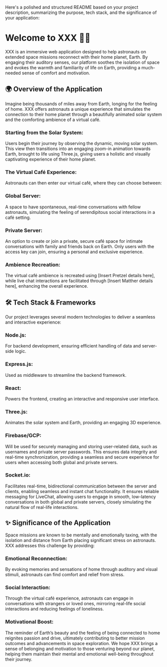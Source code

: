
Here's a polished and structured README based on your project description, summarizing the purpose, tech stack, and the significance of your application:

# Welcome to XXX 🌌🚀

XXX is an immersive web application designed to help astronauts on extended space missions reconnect with their home planet, Earth. By engaging their auditory senses, our platform soothes the isolation of space and evokes the warmth and familiarity of life on Earth, providing a much-needed sense of comfort and motivation.

## 🌍 Overview of the Application

Imagine being thousands of miles away from Earth, longing for the feeling of home. XXX offers astronauts a unique experience that simulates the connection to their home planet through a beautifully animated solar system and the comforting ambience of a virtual café.

### Starting from the Solar System:

Users begin their journey by observing the dynamic, moving solar system. This view then transitions into an engaging zoom-in animation towards Earth, brought to life using Three.js, giving users a holistic and visually captivating experience of their home planet.

### The Virtual Café Experience:

Astronauts can then enter our virtual café, where they can choose between:

### Global Server:
A space to have spontaneous, real-time conversations with fellow astronauts, simulating the feeling of serendipitous social interactions in a café setting.
### Private Server: 
An option to create or join a private, secure café space for intimate conversations with family and friends back on Earth. Only users with the access key can join, ensuring a personal and exclusive experience.
### Ambience Recreation:

The virtual café ambience is recreated using [Insert Pretzel details here], while live chat interactions are facilitated through [Insert Matther details here], enhancing the overall experience.

## 🛠️ Tech Stack & Frameworks
Our project leverages several modern technologies to deliver a seamless and interactive experience:

### Node.js: 
For backend development, ensuring efficient handling of data and server-side logic.
### Express.js:
Used as middleware to streamline the backend framework.
### React: 
Powers the frontend, creating an interactive and responsive user interface.
### Three.js: 
Animates the solar system and Earth, providing an engaging 3D experience.
### Firebase/GCP: 
Will be used for securely managing and storing user-related data, such as usernames and private server passwords. This ensures data integrity and real-time synchronization, providing a seamless and secure experience for users when accessing both global and private servers.
### Socket.io: 
Facilitates real-time, bidirectional communication between the server and clients, enabling seamless and instant chat functionality. It ensures reliable messaging for LiveChat, allowing users to engage in smooth, low-latency conversations in both global and private servers, closely simulating the natural flow of real-life interactions.



## ✨ Significance of the Application
Space missions are known to be mentally and emotionally taxing, with the isolation and distance from Earth placing significant stress on astronauts. XXX addresses this challenge by providing:

### Emotional Reconnection: 
By evoking memories and sensations of home through auditory and visual stimuli, astronauts can find comfort and relief from stress.
### Social Interaction: 
Through the virtual café experience, astronauts can engage in conversations with strangers or loved ones, mirroring real-life social interactions and reducing feelings of loneliness.
### Motivational Boost: 
The reminder of Earth’s beauty and the feeling of being connected to home reignites passion and drive, ultimately contributing to better mission outcomes and advancements in space exploration.
We hope XXX brings a sense of belonging and motivation to those venturing beyond our planet, helping them maintain their mental and emotional well-being throughout their journey.

